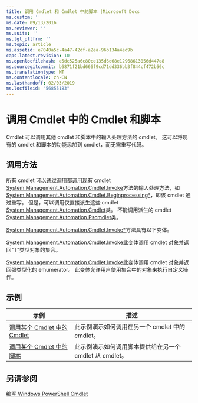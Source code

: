 ```yaml
---
title: 调用 Cmdlet 和 Cmdlet 中的脚本 |Microsoft Docs
ms.custom: ''
ms.date: 09/13/2016
ms.reviewer: ''
ms.suite: ''
ms.tgt_pltfrm: ''
ms.topic: article
ms.assetid: e7040a5c-4a47-42df-a2ea-96b134a4ed9b
caps.latest.revision: 10
ms.openlocfilehash: e5dc525a6c80ce135d6d68e12968613056d447e8
ms.sourcegitcommit: b6871f21bd666f9cd71dd336bb3f844cf472b56c
ms.translationtype: MT
ms.contentlocale: zh-CN
ms.lasthandoff: 02/03/2019
ms.locfileid: "56855183"
---
```

# <a name="invoking-cmdlets-and-scripts-within-a-cmdlet"></a>调用 Cmdlet 中的 Cmdlet 和脚本

Cmdlet 可以调用其他 cmdlet 和脚本中的输入处理方法的 cmdlet。 这可以将现有的 cmdlet 和脚本的功能添加到 cmdlet，而无需重写代码。

## <a name="the-invoke-method"></a>调用方法

所有 cmdlet 可以通过调用都调用现有 cmdlet [System.Management.Automation.Cmdlet.Invoke](/dotnet/api/System.Management.Automation.Cmdlet.Invoke)方法的输入处理方法，如[System.Management.Automation.Cmdlet.Beginprocessing*](/dotnet/api/System.Management.Automation.Cmdlet.BeginProcessing)，即该 cmdlet 通过重写。 但是，可以调用仅直接派生这些 cmdlet [System.Management.Automation.Cmdlet](/dotnet/api/System.Management.Automation.Cmdlet)类。 不能调用派生的 cmdlet [System.Management.Automation.Pscmdlet](/dotnet/api/System.Management.Automation.PSCmdlet)类。

[System.Management.Automation.Cmdlet.Invoke*](/dotnet/api/System.Management.Automation.Cmdlet.Invoke)方法具有以下变体。

[System.Management.Automation.Cmdlet.Invoke](/dotnet/api/System.Management.Automation.Cmdlet.Invoke)此变体调用 cmdlet 对象并返回"T"类型对象的集合。

[System.Management.Automation.Cmdlet.Invoke](/dotnet/api/System.Management.Automation.Cmdlet.Invoke)此变体调用 cmdlet 对象并返回强类型化的 emumerator。 此变体允许用户使用集合中的对象来执行自定义操作。

## <a name="examples"></a>示例

|示例|描述|
|-------------|-----------------|
|[调用某个 Cmdlet 中的 Cmdlet](./how-to-invoke-a-cmdlet-from-within-a-cmdlet.md)|此示例演示如何调用在另一个 cmdlet 中的 cmdlet。|
|[调用某个 Cmdlet 中的脚本](./how-to-invoke-scripts-within-a-cmdlet.md)|此示例演示如何调用脚本提供给在另一个 cmdlet 从 cmdlet。|

## <a name="see-also"></a>另请参阅

[编写 Windows PowerShell Cmdlet](./writing-a-windows-powershell-cmdlet.md)
